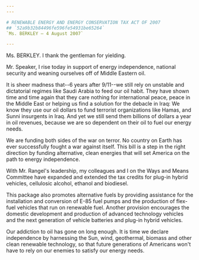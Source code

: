 ```yaml
---
---

# RENEWABLE ENERGY AND ENERGY CONSERVATION TAX ACT OF 2007
## `52a9b32b84496fe596fe54931be65264`
`Ms. BERKLEY — 4 August 2007`

---
```



Ms. BERKLEY. I thank the gentleman for yielding.

Mr. Speaker, I rise today in support of energy independence, national 
security and weaning ourselves off of Middle Eastern oil.

It is sheer madness that--6 years after 
9/11--we still rely on unstable and dictatorial regimes like Saudi 
Arabia to feed our oil habit. They have shown time and time again that 
they care nothing for international peace, peace in the Middle East or 
helping us find a solution for the debacle in Iraq: We know they use 
our oil dollars to fund terrorist organizations like Hamas, and Sunni 
insurgents in Iraq. And yet we still send them billions of dollars a 
year in oil revenues, because we are so dependent on their oil to fuel 
our energy needs.

We are funding both sides of the war on terror. No country on Earth 
has ever successfully fought a war against itself. This bill is a step 
in the right direction by funding alternative, clean energies that will 
set America on the path to energy independence.

With Mr. Rangel's leadership, my colleagues and I on the Ways and 
Means Committee have expanded and extended the tax credits for plug-in 
hybrid vehicles, cellulosic alcohol, ethanol and biodiesel.

This package also promotes alternative fuels by providing assistance 
for the installation and conversion of E-85 fuel pumps and the 
production of flex-fuel vehicles that run on renewable fuel. Another 
provision encourages the domestic development and production of 
advanced technology vehicles and the next generation of vehicle 
batteries and plug-in hybrid vehicles.

Our addiction to oil has gone on long enough. It is time we declare 
independence by harnessing the Sun, wind, geothermal, biomass and other 
clean renewable technology, so that future generations of Americans 
won't have to rely on our enemies to satisfy our energy needs.